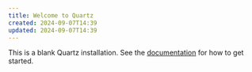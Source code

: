 ```yaml
---
title: Welcome to Quartz
created: 2024-09-07T14:39
updated: 2024-09-07T14:39
---
```


This is a blank Quartz installation.
See the [documentation](https://quartz.jzhao.xyz) for how to get started.
